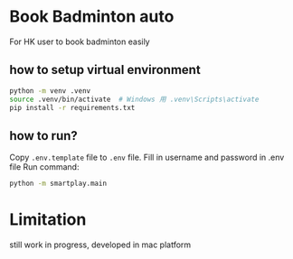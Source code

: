 # Book Badminton auto
For HK user
to book badminton easily



## how to setup virtual environment

```sh
python -m venv .venv
source .venv/bin/activate  # Windows 用 .venv\Scripts\activate
pip install -r requirements.txt
```
## how to run? 
Copy `.env.template` file to `.env` file.
Fill in username and password in .env file
Run command:
```sh
python -m smartplay.main
```


# Limitation
still work in progress, developed in mac platform